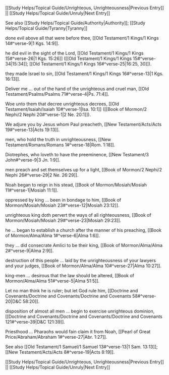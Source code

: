 [[Study Helps/Topical Guide/Unrighteous, Unrighteousness|Previous Entry]]  ||  [[Study Helps/Topical Guide/Unruly|Next Entry]]

 See also [[Study Helps/Topical Guide/Authority|Authority]]; [[Study Helps/Topical Guide/Tyranny|Tyranny]]

 done evil above all that were before thee, [[Old Testament/1 Kings/1 Kings 14#^verse-9|1 Kgs. 14:9]].

 he did evil in the sight of the Lord, [[Old Testament/1 Kings/1 Kings 15#^verse-26|1 Kgs. 15:26]] ([[Old Testament/1 Kings/1 Kings 15#^verse-34|15:34]]; [[Old Testament/1 Kings/1 Kings 16#^verse-25|16:25, 30]]).

 they made Israel to sin, [[Old Testament/1 Kings/1 Kings 16#^verse-13|1 Kgs. 16:13]].

 Deliver me ... out of the hand of the unrighteous and cruel man, [[Old Testament/Psalms/Psalms 71#^verse-4|Ps. 71:4]].

 Woe unto them that decree unrighteous decrees, [[Old Testament/Isaiah/Isaiah 10#^verse-1|Isa. 10:1]] ([[Book of Mormon/2 Nephi/2 Nephi 20#^verse-1|2 Ne. 20:1]]).

 We adjure you by Jesus whom Paul preacheth, [[New Testament/Acts/Acts 19#^verse-13|Acts 19:13]].

 men, who hold the truth in unrighteousness, [[New Testament/Romans/Romans 1#^verse-18|Rom. 1:18]].

 Diotrephes, who loveth to have the preeminence, [[New Testament/3 John#^verse-9|3 Jn. 1:9]].

 men preach and set themselves up for a light, [[Book of Mormon/2 Nephi/2 Nephi 26#^verse-29|2 Ne. 26:29]].

 Noah began to reign in his stead, [[Book of Mormon/Mosiah/Mosiah 11#^verse-1|Mosiah 11:1]].

 oppressed by king ... been in bondage to him, [[Book of Mormon/Mosiah/Mosiah 23#^verse-12|Mosiah 23:12]].

 unrighteous king doth pervert the ways of all righteousness, [[Book of Mormon/Mosiah/Mosiah 29#^verse-23|Mosiah 29:23]].

 he ... began to establish a church after the manner of his preaching, [[Book of Mormon/Alma/Alma 1#^verse-6|Alma 1:6]].

 they ... did consecrate Amlici to be their king, [[Book of Mormon/Alma/Alma 2#^verse-9|Alma 2:9]].

 destruction of this people ... laid by the unrighteousness of your lawyers and your judges, [[Book of Mormon/Alma/Alma 10#^verse-27|Alma 10:27]].

 king-men ... desirous that the law should be altered, [[Book of Mormon/Alma/Alma 51#^verse-5|Alma 51:5]].

 Let no man think he is ruler; but let God rule him, [[Doctrine and Covenants/Doctrine and Covenants/Doctrine and Covenants 58#^verse-20|D&C 58:20]].

 disposition of almost all men ... begin to exercise unrighteous dominion, [[Doctrine and Covenants/Doctrine and Covenants/Doctrine and Covenants 121#^verse-39|D&C 121:39]].

 Priesthood ... Pharaohs would fain claim it from Noah, [[Pearl of Great Price/Abraham/Abraham 1#^verse-27|Abr. 1:27]].

 See also [[Old Testament/1 Samuel/1 Samuel 13#^verse-13|1 Sam. 13:13]]; [[New Testament/Acts/Acts 8#^verse-19|Acts 8:19]].

[[Study Helps/Topical Guide/Unrighteous, Unrighteousness|Previous Entry]]  ||  [[Study Helps/Topical Guide/Unruly|Next Entry]]